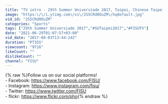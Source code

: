 ```yaml
---
title: "TV intro - 29th Summer Universiade 2017, Taipei, Chinese Taipei"
image: "https:\/\/i.ytimg.com\/vi\/2S5CRd0OuZM\/hqdefault.jpg"
vid_id: "2S5CRd0OuZM"
categories: "Sports"
tags: ["29th Summer Universiade 2017","#SUTaipei2017","#FISUTV"]
date: "2021-06-29T01:07:57+03:00"
vid_date: "2017-08-03T13:44:24Z"
duration: "PT35S"
viewcount: "9716"
likeCount: ""
dislikeCount: ""
channel: "FISU"
---
```

{% raw %}Follow us on our social platforms!<br />- Facebook: <a rel="nofollow" target="blank" href="https://www.facebook.com/FISU/">https://www.facebook.com/FISU/</a><br />- Instagram: <a rel="nofollow" target="blank" href="https://www.instagram.com/fisu/">https://www.instagram.com/fisu/</a><br />- Twitter: <a rel="nofollow" target="blank" href="https://www.twitter.com/FISU">https://www.twitter.com/FISU</a><br />- flickr: <a rel="nofollow" target="blank" href="https://www.flickr.com/pho">https://www.flickr.com/pho</a>{% endraw %}

